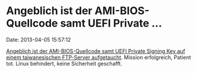 Angeblich ist der AMI-BIOS-Quellcode samt UEFI Private \...
===========================================================

Date: 2013-04-05 15:57:12

[Angeblich ist der AMI-BIOS-Quellcode samt UEFI Private Signing Key auf
einem taiwanesischen FTP-Server
aufgetaucht](http://adamcaudill.com/2013/04/04/security-done-wrong-leaky-ftp-server/).
Mission erfolgreich, Patient tot. Linux behindert, keine Sicherheit
geschafft.
